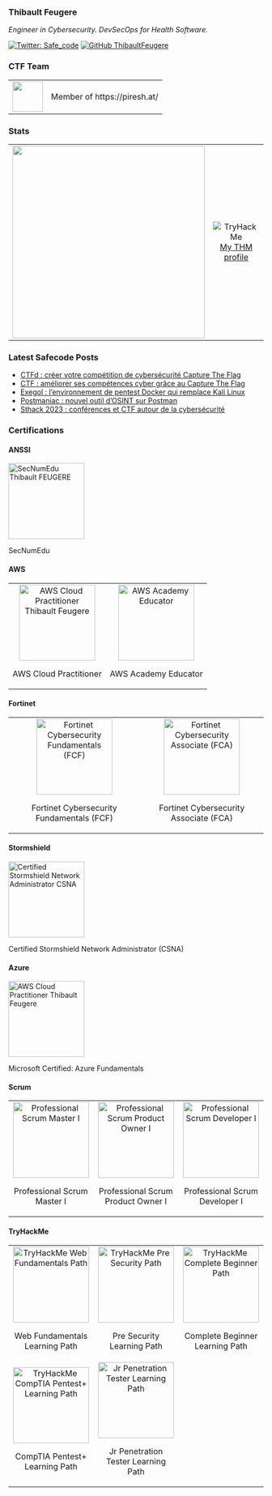 ### Thibault Feugere

<p><em>Engineer in Cybersecurity. DevSecOps for Health Software.</em></p>

[![Twitter: Safe_code](https://img.shields.io/twitter/follow/Safe_code?style=flat-square)](https://twitter.com/Safe_code)
[![GitHub ThibaultFeugere](https://img.shields.io/github/followers/ThibaultFeugere?label=follow%20github&style=flat-square)](https://github.com/ThibaultFeugere)

<h3>CTF Team</h3>
<table>
  <tr>
    <td> <img src="https://github.com/ThibaultFeugere/ThibaultFeugere/assets/32579584/a9f46642-7da8-4638-beb4-ddd2f0203773" width="60">
</td>
    <td> Member of https://piresh.at/
</td>
  </tr>
</table>

<h3>Stats</h3>
<table>
<tr>
  <td align="center">
    <img src="https://github-readme-stats.vercel.app/api?username=ThibaultFeugere&count_private=true&show_icons=true&theme=dark" width="380">
  </td>
  <td align="center">
    <img src="https://tryhackme-badges.s3.amazonaws.com/thibaultfeugere.png" alt="TryHackMe">
    <br>
    <a href="https://tryhackme.com/p/thibaultfeugere" target="_blank" alt="Thibault FEUGERE TryHackMe Profile Link">My THM profile</a>
  </td>
</tr>
</table>

<h3>Latest Safecode Posts</h3>
    <ul>
      <li><a href="https://safecode.fr/ctfd-creer-votre-competition-de-cybersecurite-capture-the-flag/" target="_blank">CTFd : créer votre compétition de cybersécurité Capture The Flag</a></li>
      <li><a href="https://safecode.fr/ctf-ameliorer-competences-cyber-capture-the-flag/" target="_blank">CTF : améliorer ses compétences cyber grâce au Capture The Flag</a></li>
      <li><a href="https://safecode.fr/exegol-environnement-pentest-docker-remplace-kali/" target="_blank">Exegol : l’environnement de pentest Docker qui remplace Kali Linux</a></li>
      <li><a href="https://safecode.fr/postmaniac-nouvel-outil-osint/" target="_blank">Postmaniac : nouvel outil d’OSINT sur Postman</a></li>
      <li><a href="https://safecode.fr/sthack-2023-conferences-ctf-cybersecurite/" target="_blank">Sthack 2023 : conférences et CTF autour de la cybersécurité</a></li>
    </ul>
<h3>Certifications</h3>

<h4>ANSSI</h4>

<img src="https://user-images.githubusercontent.com/32579584/227781524-37d5233e-abc2-46aa-ae7c-b82f7a956445.png" width="150" alt="SecNumEdu Thibault FEUGERE">
<p>SecNumEdu</p>

<h4>AWS</h4>
<table>
<tr>
  <td align="center">
    <img src="https://user-images.githubusercontent.com/32579584/226136143-4994c1aa-c22a-4bd8-b289-f3296927ccea.png" width="150" alt="AWS Cloud Practitioner Thibault Feugere">
<p>AWS Cloud Practitioner</p>
  </td>
  <td align="center">
    <img src="https://github.com/user-attachments/assets/f51be15e-7de4-4926-bc7b-0f6411ac40a2" width="150" alt="AWS Academy Educator">
<p>AWS Academy Educator</p>
  </td>
</tr>
</table>

<h4>Fortinet</h4>

<table>
<tr>
  <td align="center">
    <img src="https://github.com/user-attachments/assets/d39c0e24-f785-4c6f-822a-368b1052940f" width="150" alt="Fortinet Cybersecurity Fundamentals (FCF)">
<p>Fortinet Cybersecurity Fundamentals (FCF)</p>
  </td>
  <td align="center">
    <img src="https://github.com/user-attachments/assets/c2a1a85f-17b2-4c47-ab8b-4de2844cd6f0" width="150" alt="Fortinet Cybersecurity Associate (FCA)">
<p>Fortinet Cybersecurity Associate (FCA)</p>
  </td>
</tr>
</table>

<h4>Stormshield</h4>

<img src="https://github.com/user-attachments/assets/bcfb540a-f0a7-426d-a5cb-ffd3866df770" width="150" alt="Certified Stormshield Network Administrator CSNA"/>
<p>Certified Stormshield Network Administrator (CSNA)</p>

<h4>Azure</h4>

<img src="https://github.com/ThibaultFeugere/ThibaultFeugere/assets/32579584/bd55e437-f313-4bf7-82b8-8684e24d3cc0" width="150" alt="AWS Cloud Practitioner Thibault Feugere">
<p>Microsoft Certified: Azure Fundamentals</p>

<h4>Scrum</h4>

<table>
<tr>
  <td align="center">
    <img src="https://github.com/ThibaultFeugere/ThibaultFeugere/assets/32579584/784c20ed-7ad4-4d2a-a2a3-111096de558e" width="150" alt="Professional Scrum Master I">
<p>Professional Scrum Master I</p>
  </td>
  <td align="center">
    <img src="https://github.com/ThibaultFeugere/ThibaultFeugere/assets/32579584/1a5ad60a-c9fe-42b6-a0c0-df5cd9fbbe9d" width="150" alt="Professional Scrum Product Owner I">
<p>Professional Scrum Product Owner I</p>
  </td>
  <td align="center">
    <img src="https://github.com/ThibaultFeugere/ThibaultFeugere/assets/32579584/1b953fb9-c368-4c65-98c7-2775e4272ae2" width="150" alt="Professional Scrum Developer I">
<p>Professional Scrum Developer I</p>
  </td>
</tr>
</table>

<h4>TryHackMe</h4>

<table>
<tr>
  <td align="center">
    <img src="https://user-images.githubusercontent.com/32579584/231812839-eb12f350-158d-4b21-900c-a9f0723bbc61.png" width="150" alt="TryHackMe Web Fundamentals Path">
    <p>Web Fundamentals Learning Path</p>
  </td>
  <td align="center">
    <img src="https://user-images.githubusercontent.com/32579584/231786836-e18d0d44-ff93-4332-8487-e55d3d129905.png" width="150" alt="TryHackMe Pre Security Path">
    <p>Pre Security Learning Path</p>
  </td>
  <td align="center">
    <img src="https://user-images.githubusercontent.com/32579584/228762700-f8a9dbed-5d7b-46be-84e2-dd6070034178.png" width="150" alt="TryHackMe Complete Beginner Path">
    <p>Complete Beginner Learning Path</p>
  </td>
</tr>
<tr>
  <td align="center">
    <img src="https://user-images.githubusercontent.com/32579584/229354864-6494e467-e954-470a-bf52-917f3ba8a9a4.png" width="150" alt="TryHackMe CompTIA Pentest+ Learning Path">
    <p>CompTIA Pentest+ Learning Path</p>
  </td>
  <td align="center">
    <img src="https://user-images.githubusercontent.com/32579584/233845738-d3690316-8ab5-444a-b948-26e0cedc6a39.png" width="150" alt="Jr Penetration Tester Learning Path">
    <p>Jr Penetration Tester Learning Path</p>
  </td>
</tr>
</table>
